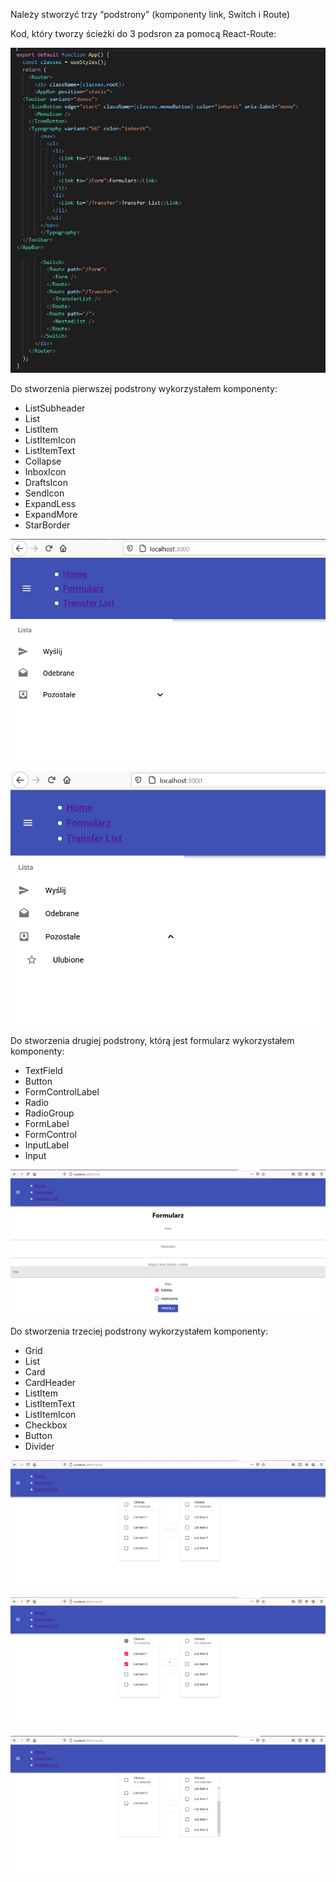 
Należy stworzyć trzy “podstrony” (komponenty link, Switch i Route)

Kod, który tworzy ścieżki do 3 podsron za pomocą React-Route:

![komponent funkcyjny](https://github.com/EllwartDawid/projektowanie-serwisow-www-ellwart-185ic/blob/master/Lab7/ss/podstrony.PNG)

Do stworzenia pierwszej podstrony wykorzystałem komponenty:
- ListSubheader
- List
- ListItem
- ListItemIcon
- ListItemText
- Collapse
- InboxIcon
- DraftsIcon
- SendIcon
- ExpandLess
- ExpandMore
- StarBorder

![komponent klasowy](https://github.com/EllwartDawid/projektowanie-serwisow-www-ellwart-185ic/blob/master/Lab7/ss/home.PNG)

![komponent klasowy](https://github.com/EllwartDawid/projektowanie-serwisow-www-ellwart-185ic/blob/master/Lab7/ss/home1.PNG)

Do stworzenia drugiej podstrony, którą jest formularz wykorzystałem komponenty:
- TextField
- Button
- FormControlLabel
- Radio
- RadioGroup
- FormLabel
- FormControl
- InputLabel
- Input

![komponent nadrzędny](https://github.com/EllwartDawid/projektowanie-serwisow-www-ellwart-185ic/blob/master/Lab7/ss/form.PNG)

Do stworzenia trzeciej podstrony wykorzystałem komponenty:
- Grid
- List
- Card
- CardHeader
- ListItem
- ListItemText
- ListItemIcon
- Checkbox
- Button
- Divider

![komponent potomny1](https://github.com/EllwartDawid/projektowanie-serwisow-www-ellwart-185ic/blob/master/Lab7/ss/transfer.PNG)

![komponent potomny2](https://github.com/EllwartDawid/projektowanie-serwisow-www-ellwart-185ic/blob/master/Lab7/ss/transfer1.PNG)

![komponent potomny2](https://github.com/EllwartDawid/projektowanie-serwisow-www-ellwart-185ic/blob/master/Lab7/ss/transfer2.png)


